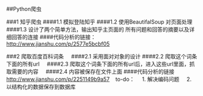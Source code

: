 
##Python爬虫

###1 知乎爬虫
####1.1 模拟登陆知乎 
####1.2 使用BeautifalSoup 对页面处理
####1.3 设计了两个简单方法，输出知乎主页面的 所有问题和回答的摘要以及详细回答的连接
####代码分析的链接：http://www.jianshu.com/p/2577e5bcbf05

###2 爬取百度百科词条    
####2.1 采用面对对象的设计
####2.2 爬取这个词条下面的所有url    
####2.3 爬取这个词条下面的所有url后，进入这些url里面，抓取需要的内容    
####2.4 内容被保存在文件上面
####代码分析的链接 http://www.jianshu.com/p/2251149b9a57
   to-do：    
	1. 解决编码问题    
	2. 以结构化的数据保存到数据库
